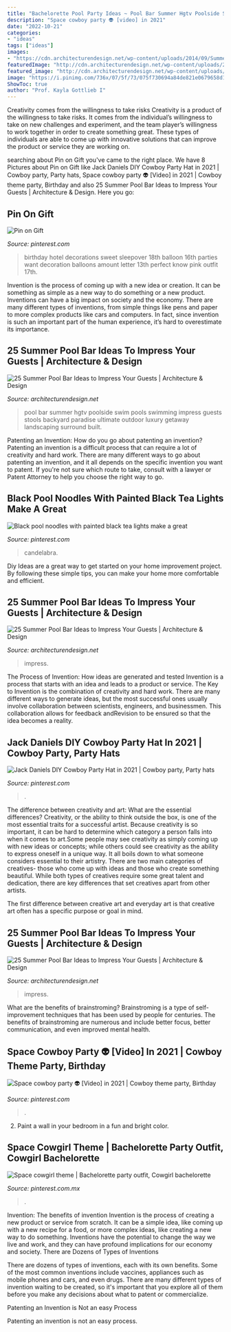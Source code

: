 ```yaml
---
title: "Bachelorette Pool Party Ideas ~ Pool Bar Summer Hgtv Poolside Swim Pools Swimming Impress Guests Stools Backyard Paradise Ultimate Outdoor Luxury Getaway Landscaping Surround Built"
description: "Space cowboy party 👽 [video] in 2021"
date: "2022-10-21"
categories:
- "ideas"
tags: ["ideas"]
images:
- "https://cdn.architecturendesign.net/wp-content/uploads/2014/09/Summer-Pool-Bar-Ideas-19.jpg"
featuredImage: "http://cdn.architecturendesign.net/wp-content/uploads/2014/09/Summer-Pool-Bar-Ideas-13.jpg"
featured_image: "http://cdn.architecturendesign.net/wp-content/uploads/2014/09/Summer-Pool-Bar-Ideas-13.jpg"
image: "https://i.pinimg.com/736x/07/5f/73/075f730694a84de821e0679658d1442e.jpg"
ShowToc: true
author: "Prof. Kayla Gottlieb I"
---
```



Creativity comes from the willingness to take risks
Creativity is a product of the willingness to take risks. It comes from the individual’s willingness to take on new challenges and experiment, and the team player’s willingness to work together in order to create something great. These types of individuals are able to come up with innovative solutions that can improve the product or service they are working on.

	

		
searching about Pin on Gift you've came to the right place. We have 8 Pictures about Pin on Gift like Jack Daniels DIY Cowboy Party Hat in 2021 | Cowboy party, Party hats, Space cowboy party 👽 [Video] in 2021 | Cowboy theme party, Birthday and also 25 Summer Pool Bar Ideas to Impress Your Guests | Architecture &amp; Design. Here you go:
		
    
## Pin On Gift

<img loading=lazy src="https://i.pinimg.com/736x/a8/3f/93/a83f93d1ebd97dfdc0d3ec14ef37c6c6.jpg" onerror="this.onerror=null;this.src='https://tse4.mm.bing.net/th?id=OIP.mgUtxU5R5PM6_0QjRqlyGwHaJ4&amp;pid=15.1';" alt="Pin on Gift">

_Source: pinterest.com_

>birthday hotel decorations sweet sleepover 18th balloon 16th parties want decoration balloons amount letter 13th perfect know pink outfit 17th. 

	

Invention is the process of coming up with a new idea or creation. It can be something as simple as a new way to do something or a new product. Inventions can have a big impact on society and the economy. There are many different types of inventions, from simple things like pens and paper to more complex products like cars and computers. In fact, since invention is such an important part of the human experience, it’s hard to overestimate its importance.

    
## 25 Summer Pool Bar Ideas To Impress Your Guests | Architecture &amp; Design

<img loading=lazy src="http://cdn.architecturendesign.net/wp-content/uploads/2014/09/Summer-Pool-Bar-Ideas-13.jpg" onerror="this.onerror=null;this.src='https://tse3.mm.bing.net/th?id=OIP.s3z-e88JTmqACh7wq6BltAHaJ4&amp;pid=15.1';" alt="25 Summer Pool Bar Ideas to Impress Your Guests | Architecture &amp; Design">

_Source: architecturendesign.net_

>pool bar summer hgtv poolside swim pools swimming impress guests stools backyard paradise ultimate outdoor luxury getaway landscaping surround built. 

	

Patenting an Invention: How do you go about patenting an invention?
Patenting an invention is a difficult process that can require a lot of creativity and hard work. There are many different ways to go about patenting an invention, and it all depends on the specific invention you want to patent. If you're not sure which route to take, consult with a lawyer or Patent Attorney to help you choose the right way to go.

    
## Black Pool Noodles With Painted Black Tea Lights Make A Great

<img loading=lazy src="https://i.pinimg.com/736x/a3/bc/69/a3bc6962253dcf49d3c3c47b0ac3fa05.jpg" onerror="this.onerror=null;this.src='https://tse1.mm.bing.net/th?id=OIP.4vaF2Cgg_Woq0AbuuD2IMAHaL9&amp;pid=15.1';" alt="Black pool noodles with painted black tea lights make a great">

_Source: pinterest.com_

>candelabra. 

	

Diy Ideas are a great way to get started on your home improvement project. By following these simple tips, you can make your home more comfortable and efficient.

    
## 25 Summer Pool Bar Ideas To Impress Your Guests | Architecture &amp; Design

<img loading=lazy src="https://cdn.architecturendesign.net/wp-content/uploads/2014/09/Summer-Pool-Bar-Ideas-19.jpg" onerror="this.onerror=null;this.src='https://tse3.mm.bing.net/th?id=OIP.YlTaNIxlyYHWkkpNIxmZwwHaJ4&amp;pid=15.1';" alt="25 Summer Pool Bar Ideas to Impress Your Guests | Architecture &amp; Design">

_Source: architecturendesign.net_

>impress. 

	

The Process of Invention: How ideas are generated and tested
Invention is a process that starts with an idea and leads to a product or service. The Key to Invention is the combination of creativity and hard work. There are many different ways to generate ideas, but the most successful ones usually involve collaboration between scientists, engineers, and businessmen. This collaboration allows for feedback andRevision to be ensured so that the idea becomes a reality.

    
## Jack Daniels DIY Cowboy Party Hat In 2021 | Cowboy Party, Party Hats

<img loading=lazy src="https://i.pinimg.com/736x/4a/ce/f7/4acef7ea732fb832dc5c096b86851665.jpg" onerror="this.onerror=null;this.src='https://tse4.mm.bing.net/th?id=OIP.t9ludMH6YtNyS_rsRtqn_wHaN-&amp;pid=15.1';" alt="Jack Daniels DIY Cowboy Party Hat in 2021 | Cowboy party, Party hats">

_Source: pinterest.com_

>. 

	

The difference between creativity and art: What are the essential differences?
Creativity, or the ability to think outside the box, is one of the most essential traits for a successful artist. Because creativity is so important, it can be hard to determine which category a person falls into when it comes to art.Some people may see creativity as simply coming up with new ideas or concepts; while others could see creativity as the ability to express oneself in a unique way. It all boils down to what someone considers essential to their artistry.
There are two main categories of creatives- those who come up with ideas and those who create something beautiful. While both types of creatives require some great talent and dedication, there are key differences that set creatives apart from other artists. 

The first difference between creative art and everyday art is that creative art often has a specific purpose or goal in mind.

    
## 25 Summer Pool Bar Ideas To Impress Your Guests | Architecture &amp; Design

<img loading=lazy src="https://cdn.architecturendesign.net/wp-content/uploads/2014/09/Summer-Pool-Bar-Ideas-21.jpg" onerror="this.onerror=null;this.src='https://tse1.mm.bing.net/th?id=OIP.4O9GsO_hi_u7E4N_z42X-wHaJK&amp;pid=15.1';" alt="25 Summer Pool Bar Ideas to Impress Your Guests | Architecture &amp; Design">

_Source: architecturendesign.net_

>impress. 

	

What are the benefits of brainstroming?
Brainstroming is a type of self-improvement techniques that has been used by people for centuries. The benefits of brainstroming are numerous and include better focus, better communication, and even improved mental health.

    
## Space Cowboy Party 👽 [Video] In 2021 | Cowboy Theme Party, Birthday

<img loading=lazy src="https://i.pinimg.com/736x/07/5f/73/075f730694a84de821e0679658d1442e.jpg" onerror="this.onerror=null;this.src='https://tse2.mm.bing.net/th?id=OIP.o_4HkPpmlqMxxZlzYMWfCAHaNK&amp;pid=15.1';" alt="Space cowboy party 👽 [Video] in 2021 | Cowboy theme party, Birthday">

_Source: pinterest.com_

>. 

	

2. Paint a wall in your bedroom in a fun and bright color.

    
## Space Cowgirl Theme | Bachelorette Party Outfit, Cowgirl Bachelorette

<img loading=lazy src="https://i.pinimg.com/736x/b6/ba/49/b6ba49b8b16b465152b1c601e3dc6af7.jpg" onerror="this.onerror=null;this.src='https://tse3.mm.bing.net/th?id=OIP.zLE9QWj3FcTIvsxIJNqBHgHaJ3&amp;pid=15.1';" alt="Space cowgirl theme | Bachelorette party outfit, Cowgirl bachelorette">

_Source: pinterest.com.mx_

>. 

	

Invention: The benefits of invention
Invention is the process of creating a new product or service from scratch. It can be a simple idea, like coming up with a new recipe for a food, or more complex ideas, like creating a new way to do something. Inventions have the potential to change the way we live and work, and they can have profound implications for our economy and society.
There are Dozens of Types of Inventions

There are dozens of types of inventions, each with its own benefits. Some of the most common inventions include vaccines, appliances such as mobile phones and cars, and even drugs. There are many different types of invention waiting to be created, so it's important that you explore all of them before you make any decisions about what to patent or commercialize.

Patenting an Invention is Not an easy Process

Patenting an invention is not an easy process.

